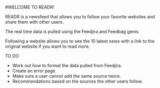 #WELCOME TO READR!

READR is a newsfeed that allows you to follow your favorite websites and share them with other users.

The real time data is pulled using the Feedjira and Feedbag gems.

Following a website allows you to see the 10 latest news with a link to the original website if you want to read more.



TO DO

- Work out how to format the data pulled from Feedjira.
- Create an error page.
- Make sure a user cannot add the same source twice.
- Recommendations based on the sources the other users follow.


